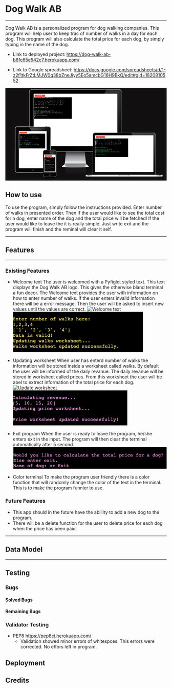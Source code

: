 # Dog Walk AB
***
Dog Walk AB is a personalized program for dog walking companies. This program will help user to keep trac of number of walks in a day for each dog. This program will also calculate the total price for each dog, by simply typing in the name of the dog.


- Link to deployed project:
https://dog-walk-ab-b6fc65e542c7.herokuapp.com/

- Link to Google spreadsheet:
https://docs.google.com/spreadsheets/d/1-z2f1tkFrZtLMJW0q38bZneJiyy5Eo5amcbG16H9BkQ/edit#gid=1820810552

![Am I responsive](docs/amiresponsive.png)

## How to use
To use the program, simply follow the instructions provided. Enter number of walks in presented order. Then if the user would like to see the total cost for a dog, enter name of the dog and the total price will be fetched! If the user would like to leave the  it is really simple. Just write exit and the program will finish and the reminal will clear it self.
*** 
## Features
*** 
### Existing Features
- Welcome text
The user is welcomed with a Pyfiglet styled text. This text displays the Dog Walk AB logo. This gives the otherwise bland terminal a fun decor.
The Welcome text provides the user with information on how to enter number of walks. If the user enters invalid information there will be a error message. Then the user will be asked to insert new values until the values are correct.
![Welcome text](docs/dog_walk-figlet.png)
![Welcome text](docs/enter-number.png)

- Updating worksheet
When user has enterd number of walks the information will be stored inside a worksheet called walks. By default the user will be informed of the daily revanue. The daily revanue will be stored in worksheet called prices. From this worksheet the user will be abel to extrect information of the total price for each dog.
![Update worksheet](docs/)
![Update worksheet](docs/calculate-revenue.png)
- Exit program
When the user is ready to leave the program, he/she enters exit in the input. The program will then clear the terminal automatically after 5 second.
![Exit program](docs/calculate-exit.png)
- Color terminal
To make the program user friendly there is a color function that will randomly change the color of the text in the terminal. This is to make the program funnier to use.
### Future Features
- This app should in the future have the abillity to add a new dog to the program.
- There will be a delete function for the user to delete price for each dog when the price has been paid.
*** 
## Data Model
***
## Testing
### Bugs
#### Solved Bugs
#### Remaining Bugs
### Validator Testing
- PEP8 https://pep8ci.herokuapp.com/
  - Validation showed minor errors of whitespces. This errors were corrected. No effors left in program.

## Deployment
## Credits

